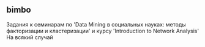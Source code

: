 ## bimbo
Задания к семинарам по 'Data Mining в социальных науках: методы факторизации и кластеризации' и курсу 'Introduction to Network Analysis'
На всякий случай
